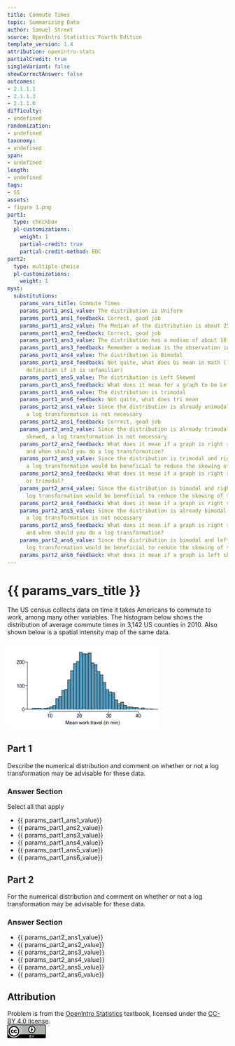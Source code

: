 ```yaml
---
title: Commute Times
topic: Summarizing Data
author: Samuel Street
source: OpenIntro Statistics Fourth Edition
template_version: 1.4
attribution: openintro-stats
partialCredit: true
singleVariant: false
showCorrectAnswer: false
outcomes:
- 2.1.1.1
- 2.1.1.3
- 2.1.1.6
difficulty:
- undefined
randomization:
- undefined
taxonomy:
- undefined
span:
- undefined
length:
- undefined
tags:
- SS
assets:
- figure 1.png
part1:
  type: checkbox
  pl-customizations:
    weight: 1
    partial-credit: true
    partial-credit-method: EDC
part2:
  type: multiple-choice
  pl-customizations:
    weight: 1
myst:
  substitutions:
    params_vars_title: Commute Times
    params_part1_ans1_value: The distribution is Uniform
    params_part1_ans1_feedback: Correct, good job
    params_part1_ans2_value: The Median of the distribution is about 25 min
    params_part1_ans2_feedback: Correct, good job
    params_part1_ans3_value: The distribution has a median of about 18 min
    params_part1_ans3_feedback: Remember a median is the observation in the middle
    params_part1_ans4_value: The distribution is Bimodal
    params_part1_ans4_feedback: Not quite, what does bi mean in math (look up the
      definition if it is unfamiliar)
    params_part1_ans5_value: The distribution is Left Skewed
    params_part1_ans5_feedback: What does it mean for a graph to be Left Skewed?
    params_part1_ans6_value: The distribution is trimodal
    params_part1_ans6_feedback: Not quite, what does tri mean
    params_part2_ans1_value: Since the distribution is already unimodal and symmetric,
      a log transformation is not necessary
    params_part2_ans1_feedback: Correct, good job
    params_part2_ans2_value: Since the distribution is already trimodal and right
      skewed, a log transformation is not necessary
    params_part2_ans2_feedback: What does it mean if a graph is right skewed, trimodal,
      and when should you do a log transformation?
    params_part2_ans3_value: Since the distribution is trimodal and right skewed,
      a log transformation would be beneficial to reduce the skewing of the data
    params_part2_ans3_feedback: What does it mean if a graph is right right skewed
      or trimodal?
    params_part2_ans4_value: Since the distribution is bimodal and right skewed, a
      log transformation would be beneficial to reduce the skewing of the data
    params_part2_ans4_feedback: What does it mean if a graph is right skewed or bimodal?
    params_part2_ans5_value: Since the distribution is already bimodal and right skewed,
      a log transformation is not necessary
    params_part2_ans5_feedback: What does it mean if a graph is right skewed, bimodal,
      and when should you do a log transformation?
    params_part2_ans6_value: Since the distribution is bimodal and left skewed, a
      log transformation would be beneficial to reduce the skewing of the data
    params_part2_ans6_feedback: What does it mean if a graph is left skewed or bimodal?
---
```

# {{ params_vars_title }}
The US census collects data on time it takes Americans to commute to work, among many other variables.
The histogram below shows the distribution of average commute times in 3,142 US counties in 2010.
Also shown below is a spatial intensity map of the same data.

<img src= "figure 1.png" width="350">

## Part 1

Describe the numerical distribution and comment on whether or not a log transformation may be advisable for these data.

### Answer Section

Select all that apply

- {{ params_part1_ans1_value}}
- {{ params_part1_ans2_value}}
- {{ params_part1_ans3_value}}
- {{ params_part1_ans4_value}}
- {{ params_part1_ans5_value}}
- {{ params_part1_ans6_value}}

## Part 2

For the numerical distribution and comment on whether or not a log transformation may be advisable for these data.

### Answer Section

- {{ params_part2_ans1_value}}
- {{ params_part2_ans2_value}}
- {{ params_part2_ans3_value}}
- {{ params_part2_ans4_value}}
- {{ params_part2_ans5_value}}
- {{ params_part2_ans6_value}}

## Attribution

Problem is from the [OpenIntro Statistics](https://openintro.org/book/os/) textbook, licensed under the [CC-BY 4.0 license](https://creativecommons.org/licenses/by/4.0/).<br>![Image representing the Creative Commons 4.0 BY license.](https://raw.githubusercontent.com/firasm/bits/master/by.png)